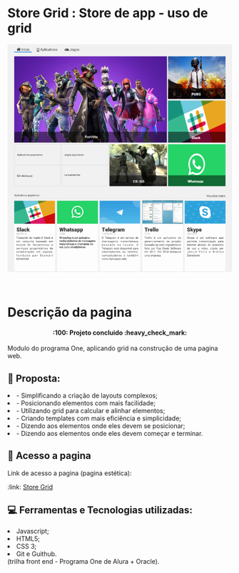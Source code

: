 # Store Grid : Store de app - uso de grid

<p align="center"> 
<img src="img/grid.png"/>
</p><br>

<h1>Descrição da pagina</h1>

<h4 align="center"> 
    :100:  Projeto concluido  :heavy_check_mark:
</h4>

<p> Modulo do programa One, aplicando grid na construção de uma pagina web.</p>


## :bookmark_tabs: Proposta:

<li>- Simplificando a criação de layouts complexos;</li>
<li>- Posicionando elementos com mais facilidade;</li>
<li>- Utilizando grid para calcular e alinhar elementos;</li>
<li>- Criando templates com mais eficiência e simplicidade;</li>
<li>- Dizendo aos elementos onde eles devem se posicionar;</li>
<li>- Dizendo aos elementos onde eles devem começar e terminar.</li>


## 📁 Acesso a pagina

<p>Link de acesso a pagina (pagina estética):</p>
:link: <a href="https://amandaafernandes.github.io/Alura_Store-Grid/"> Store Grid</a> 

## :computer: Ferramentas e Tecnologias utilizadas:
<li>Javascript;</li> 
<li>HTML5;</li>
<li>CSS 3;</li>
<li>Git e Guithub.</li>
(trilha front end - Programa One de Alura + Oracle).
